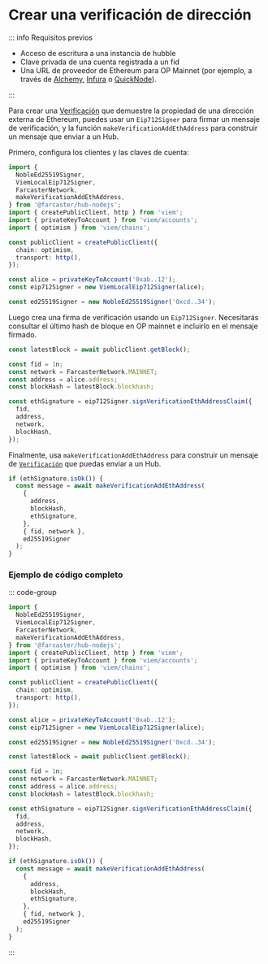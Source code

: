 # Crear una verificación de dirección

::: info Requisitos previos

- Acceso de escritura a una instancia de hubble
- Clave privada de una cuenta registrada a un fid
- Una URL de proveedor de Ethereum para OP Mainnet (por ejemplo, a través de [Alchemy](https://www.alchemy.com/), [Infura](https://www.infura.io/) o [QuickNode](https://www.quicknode.com/)).

:::

Para crear una [Verificación](https://docs.farcaster.xyz/reference/hubble/datatypes/messages.html#_6-verification) que demuestre la propiedad de una dirección externa de Ethereum, puedes usar un `Eip712Signer` para firmar un mensaje de verificación, y la función `makeVerificationAddEthAddress` para construir un mensaje que enviar a un Hub.

Primero, configura los clientes y las claves de cuenta:

```ts
import {
  NobleEd25519Signer,
  ViemLocalEip712Signer,
  FarcasterNetwork,
  makeVerificationAddEthAddress,
} from '@farcaster/hub-nodejs';
import { createPublicClient, http } from 'viem';
import { privateKeyToAccount } from 'viem/accounts';
import { optimism } from 'viem/chains';

const publicClient = createPublicClient({
  chain: optimism,
  transport: http(),
});

const alice = privateKeyToAccount('0xab..12');
const eip712Signer = new ViemLocalEip712Signer(alice);

const ed25519Signer = new NobleEd25519Signer('0xcd..34');
```

Luego crea una firma de verificación usando un `Eip712Signer`. Necesitarás consultar el último hash de bloque en OP mainnet e incluirlo en el mensaje firmado.

```ts
const latestBlock = await publicClient.getBlock();

const fid = 1n;
const network = FarcasterNetwork.MAINNET;
const address = alice.address;
const blockHash = latestBlock.blockhash;

const ethSignature = eip712Signer.signVerificationEthAddressClaim({
  fid,
  address,
  network,
  blockHash,
});
```

Finalmente, usa `makeVerificationAddEthAddress` para construir un mensaje de [`Verificación`](https://docs.farcaster.xyz/reference/hubble/datatypes/messages.html#_6-verification) que puedas enviar a un Hub.

```ts
if (ethSignature.isOk()) {
  const message = await makeVerificationAddEthAddress(
    {
      address,
      blockHash,
      ethSignature,
    },
    { fid, network },
    ed25519Signer
  );
}
```

### Ejemplo de código completo

::: code-group

```ts [@farcaster/hub-nodejs]
import {
  NobleEd25519Signer,
  ViemLocalEip712Signer,
  FarcasterNetwork,
  makeVerificationAddEthAddress,
} from '@farcaster/hub-nodejs';
import { createPublicClient, http } from 'viem';
import { privateKeyToAccount } from 'viem/accounts';
import { optimism } from 'viem/chains';

const publicClient = createPublicClient({
  chain: optimism,
  transport: http(),
});

const alice = privateKeyToAccount('0xab..12');
const eip712Signer = new ViemLocalEip712Signer(alice);

const ed25519Signer = new NobleEd25519Signer('0xcd..34');

const latestBlock = await publicClient.getBlock();

const fid = 1n;
const network = FarcasterNetwork.MAINNET;
const address = alice.address;
const blockHash = latestBlock.blockhash;

const ethSignature = eip712Signer.signVerificationEthAddressClaim({
  fid,
  address,
  network,
  blockHash,
});

if (ethSignature.isOk()) {
  const message = await makeVerificationAddEthAddress(
    {
      address,
      blockHash,
      ethSignature,
    },
    { fid, network },
    ed25519Signer
  );
}
```

:::
